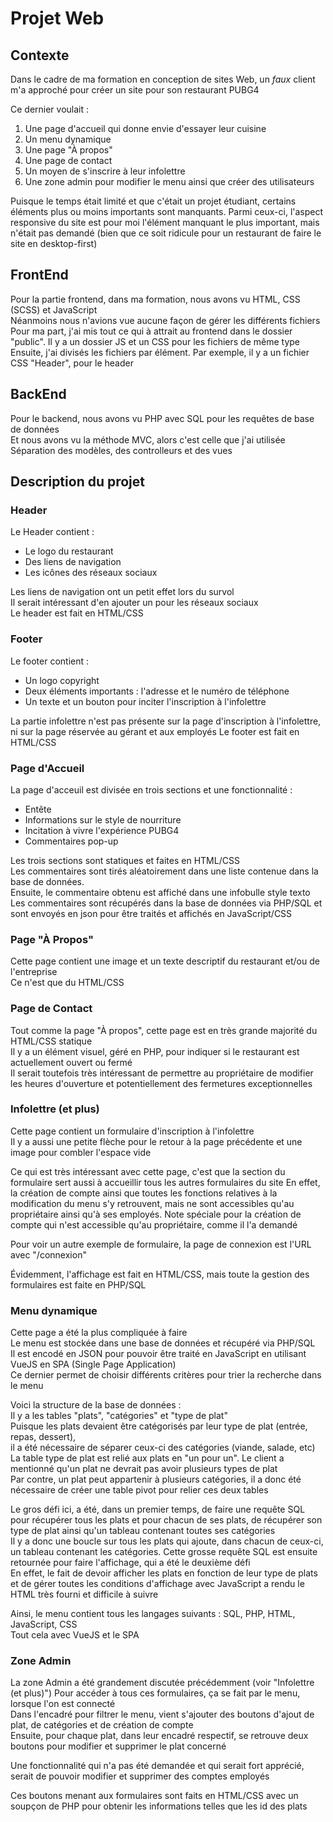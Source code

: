 # Projet Web

## Contexte
Dans le cadre de ma formation en conception de sites Web, un *faux* client m'a approché pour créer un site pour son restaurant PUBG4  

Ce dernier voulait :
1. Une page d'accueil qui donne envie d'essayer leur cuisine
2. Un menu dynamique
3. Une page "À propos"
4. Une page de contact
5. Un moyen de s'inscrire à leur infolettre
6. Une zone admin pour modifier le menu ainsi que créer des utilisateurs

Puisque le temps était limité et que c'était un projet étudiant, certains éléments plus ou moins importants sont manquants.
Parmi ceux-ci, l'aspect responsive du site est pour moi l'élément manquant le plus important, mais n'était pas demandé (bien que ce soit ridicule pour un restaurant de faire le site en desktop-first)

## FrontEnd
Pour la partie frontend, dans ma formation, nous avons vu HTML, CSS (SCSS) et JavaScript  
Néanmoins nous n'avions vue aucune façon de gérer les différents fichiers  
Pour ma part, j'ai mis tout ce qui à attrait au frontend dans le dossier "public". Il y a un dossier JS et un CSS pour les fichiers de même type  
Ensuite, j'ai divisés les fichiers par élément. Par exemple, il y a un fichier CSS "Header", pour le header  

## BackEnd
Pour le backend, nous avons vu PHP avec SQL pour les requêtes de base de données  
Et nous avons vu la méthode MVC, alors c'est celle que j'ai utilisée  
Séparation des modèles, des controlleurs et des vues  

## Description du projet
### Header
Le Header contient :
- Le logo du restaurant
- Des liens de navigation
- Les icônes des réseaux sociaux

Les liens de navigation ont un petit effet lors du survol  
Il serait intéressant d'en ajouter un pour les réseaux sociaux  
Le header est fait en HTML/CSS

### Footer
Le footer contient :
- Un logo copyright
- Deux éléments importants : l'adresse et le numéro de téléphone
- Un texte et un bouton pour inciter l'inscription à l'infolettre

La partie infolettre n'est pas présente sur la page d'inscription à l'infolettre, ni sur la page réservée au gérant et aux employés
Le footer est fait en HTML/CSS

### Page d'Accueil
La page d'acceuil est divisée en trois sections et une fonctionnalité :
- Entête
- Informations sur le style de nourriture
- Incitation à vivre l'expérience PUBG4
- Commentaires pop-up

Les trois sections sont statiques et faites en HTML/CSS  
Les commentaires sont tirés aléatoirement dans une liste contenue dans la base de données.  
Ensuite, le commentaire obtenu est affiché dans une infobulle style texto  
Les commentaires sont récupérés dans la base de données via PHP/SQL et sont envoyés en json pour être traités et affichés en JavaScript/CSS

### Page "À Propos"
Cette page contient une image et un texte descriptif du restaurant et/ou de l'entreprise  
Ce n'est que du HTML/CSS

### Page de Contact
Tout comme la page "À propos", cette page est en très grande majorité du HTML/CSS statique  
Il y a un élément visuel, géré en PHP, pour indiquer si le restaurant est actuellement ouvert ou fermé  
Il serait toutefois très intéressant de permettre au propriétaire de modifier les heures d'ouverture et potentiellement des fermetures exceptionnelles

### Infolettre (et plus)
Cette page contient un formulaire d'inscription à l'infolettre  
Il y a aussi une petite flèche pour le retour à la page précédente et une image pour combler l'espace vide  

Ce qui est très intéressant avec cette page, c'est que la section du formulaire sert aussi à accueillir tous les autres formulaires du site 
En effet, la création de compte ainsi que toutes les fonctions relatives à la modification du menu s'y retrouvent, mais ne sont accessibles qu'au propriétaire ainsi qu'à ses employés. Note spéciale pour la création de compte qui n'est accessible qu'au propriétaire, comme il l'a demandé  

Pour voir un autre exemple de formulaire, la page de connexion est l'URL avec "/connexion"

Évidemment, l'affichage est fait en HTML/CSS, mais toute la gestion des formulaires est faite en PHP/SQL

### Menu dynamique
Cette page a été la plus compliquée à faire  
Le menu est stockée dans une base de données et récupéré via PHP/SQL  
Il est encodé en JSON pour pouvoir être traité en JavaScript en utilisant VueJS en SPA (Single Page Application)  
Ce dernier permet de choisir différents critères pour trier la recherche dans le menu  

Voici la structure de la base de données :  
Il y a les tables "plats", "catégories" et "type de plat"  
Puisque les plats devaient être catégorisés par leur type de plat (entrée, repas, dessert),   
il a été nécessaire de séparer ceux-ci des catégories (viande, salade, etc)  
La table type de plat est relié aux plats en "un pour un". Le client a mentionné qu'un plat ne devrait pas avoir plusieurs types de plat  
Par contre, un plat peut appartenir à plusieurs catégories, il a donc été nécessaire de créer une table pivot pour relier ces deux tables  

Le gros défi ici, a été, dans un premier temps, de faire une requête SQL pour récupérer tous les plats et pour chacun de ses plats, de récupérer son type de plat ainsi qu'un tableau contenant toutes ses catégories  
Il y a donc une boucle sur tous les plats qui ajoute, dans chacun de ceux-ci, un tableau contenant les catégories. Cette grosse requête SQL est ensuite retournée pour faire l'affichage, qui a été le deuxième défi  
En effet, le fait de devoir afficher les plats en fonction de leur type de plats et de gérer toutes les conditions d'affichage avec JavaScript a rendu le HTML très fourni et difficile à suivre  

Ainsi, le menu contient tous les langages suivants : SQL, PHP, HTML, JavaScript, CSS  
Tout cela avec VueJS et le SPA

### Zone Admin
La zone Admin a été grandement discutée précédemment (voir "Infolettre (et plus)")
Pour accéder à tous ces formulaires, ça se fait par le menu, lorsque l'on est connecté  
Dans l'encadré pour filtrer le menu, vient s'ajouter des boutons d'ajout de plat, de catégories et de création de compte  
Ensuite, pour chaque plat, dans leur encadré respectif, se retrouve deux boutons pour modifier et supprimer le plat concerné

Une fonctionnalité qui n'a pas été demandée et qui serait fort apprécié, serait de pouvoir modifier et supprimer des comptes employés

Ces boutons menant aux formulaires sont faits en HTML/CSS avec un soupçon de PHP pour obtenir les informations telles que les id des plats
